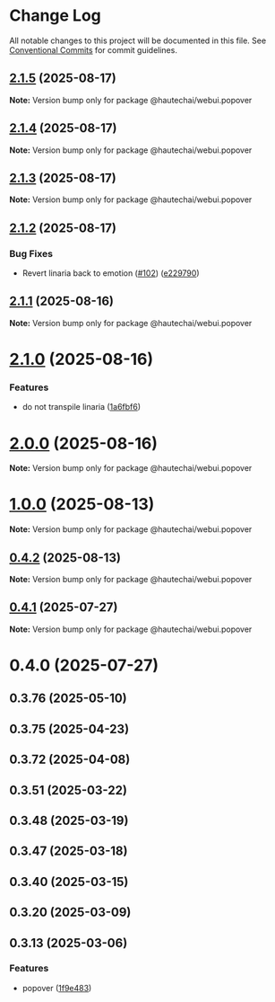# Change Log

All notable changes to this project will be documented in this file.
See [Conventional Commits](https://conventionalcommits.org) for commit guidelines.

## [2.1.5](https://github.com/HautechAI/webui/compare/@hautechai/webui.popover@2.1.4...@hautechai/webui.popover@2.1.5) (2025-08-17)

**Note:** Version bump only for package @hautechai/webui.popover

## [2.1.4](https://github.com/HautechAI/webui/compare/@hautechai/webui.popover@2.1.3...@hautechai/webui.popover@2.1.4) (2025-08-17)

**Note:** Version bump only for package @hautechai/webui.popover

## [2.1.3](https://github.com/HautechAI/webui/compare/@hautechai/webui.popover@2.1.2...@hautechai/webui.popover@2.1.3) (2025-08-17)

**Note:** Version bump only for package @hautechai/webui.popover

## [2.1.2](https://github.com/HautechAI/webui/compare/@hautechai/webui.popover@2.1.1...@hautechai/webui.popover@2.1.2) (2025-08-17)

### Bug Fixes

- Revert linaria back to emotion ([#102](https://github.com/HautechAI/webui/issues/102)) ([e229790](https://github.com/HautechAI/webui/commit/e229790dae8eba4b3037bbe41365e5a73ab7f6dc))

## [2.1.1](https://github.com/HautechAI/webui/compare/@hautechai/webui.popover@2.1.0...@hautechai/webui.popover@2.1.1) (2025-08-16)

**Note:** Version bump only for package @hautechai/webui.popover

# [2.1.0](https://github.com/HautechAI/webui/compare/@hautechai/webui.popover@1.0.0...@hautechai/webui.popover@2.1.0) (2025-08-16)

### Features

- do not transpile linaria ([1a6fbf6](https://github.com/HautechAI/webui/commit/1a6fbf6353a0e5028040006b5045170cf83f1ba0))

# [2.0.0](https://github.com/HautechAI/webui/compare/@hautechai/webui.popover@1.0.0...@hautechai/webui.popover@2.0.0) (2025-08-16)

**Note:** Version bump only for package @hautechai/webui.popover

# [1.0.0](https://github.com/HautechAI/webui/compare/@hautechai/webui.popover@0.4.2...@hautechai/webui.popover@1.0.0) (2025-08-13)

**Note:** Version bump only for package @hautechai/webui.popover

## [0.4.2](https://github.com/HautechAI/webui/compare/@hautechai/webui.popover@0.4.1...@hautechai/webui.popover@0.4.2) (2025-08-13)

**Note:** Version bump only for package @hautechai/webui.popover

## [0.4.1](https://github.com/HautechAI/webui/compare/@hautechai/webui.popover@0.4.0...@hautechai/webui.popover@0.4.1) (2025-07-27)

**Note:** Version bump only for package @hautechai/webui.popover

# 0.4.0 (2025-07-27)

## 0.3.76 (2025-05-10)

## 0.3.75 (2025-04-23)

## 0.3.72 (2025-04-08)

## 0.3.51 (2025-03-22)

## 0.3.48 (2025-03-19)

## 0.3.47 (2025-03-18)

## 0.3.40 (2025-03-15)

## 0.3.20 (2025-03-09)

## 0.3.13 (2025-03-06)

### Features

- popover ([1f9e483](https://github.com/HautechAI/webui/commit/1f9e483e4a7ff8c37c898b0ddd4d4beca70ff6a0))
